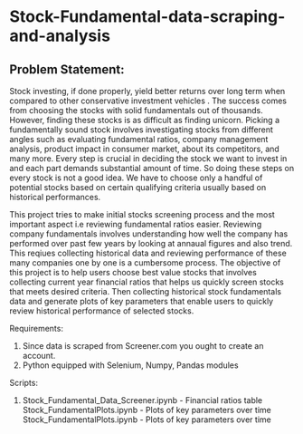 # Stock-Fundamental-data-scraping-and-analysis



## Problem Statement:

Stock investing, if done properly, yield better returns over long term when compared to other conservative investment vehicles . The success comes from choosing the stocks with solid fundamentals out of thousands. However, finding these stocks is as difficult as finding unicorn. Picking a fundamentally sound stock involves investigating stocks from different angles such as evaluating fundamental ratios, company management analysis, product impact in consumer market, about its competitors, and many more. Every step is crucial in deciding the stock we want to invest in and each part demands substantial amount of time. So doing these steps on every stock is not a good idea. We have to choose only a handful of potential stocks based on certain qualifying criteria usually based on historical performances.

This project tries to make initial stocks screening process and the most important aspect i.e reviewing fundamental ratios easier. Reviewing company fundamentals involves understanding how well the company has performed over past few years by looking at annaual figures and also trend. This reqiues collecting historical data and reviewing performance of these many companies one by one is a cumbersome process. The objective of this project is to help users choose best value stocks that involves collecting current year financial ratios that helps us quickly screen stocks that meets desired criteria. Then collecting historical stock fundamentals data and generate plots of key parameters that enable users to quickly review historical performance of selected stocks.

Requirements:
1. Since data is scraped from Screener.com you ought to create an account.
2. Python equipped with Selenium, Numpy, Pandas modules


Scripts:
1. Stock_Fundamental_Data_Screener.ipynb - Financial ratios table 
Stock_FundamentalPlots.ipynb - Plots of key parameters over time 
Stock_FundamentalPlots.ipynb - Plots of key parameters over time 

